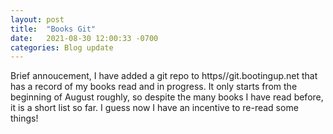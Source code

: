 ```yaml
---
layout: post
title:  "Books Git"
date:   2021-08-30 12:00:33 -0700
categories: Blog update 
---
```


Brief annoucement, I have added a git repo to https//git.bootingup.net that has a record of my books read and in progress. It only starts from the beginning of August roughly, so despite the many books I have read before, it is a short list so far. I guess now I have an incentive to re-read some things!

